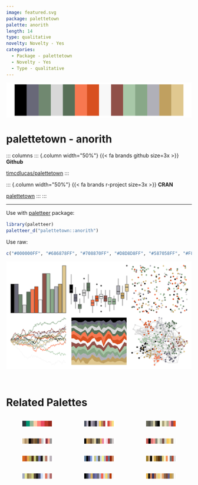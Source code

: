 ```yaml
---
image: featured.svg
package: palettetown
palette: anorith
length: 14
type: qualitative
novelty: Novelty - Yes
categories:
  - Package - palettetown
  - Novelty - Yes
  - Type - qualitative
---
```


![](featured.svg)

# palettetown - anorith 

::: columns
::: {.column width="50%"}
{{< fa brands github size=3x >}}
**Github**

[timcdlucas/palettetown](https://github.com/timcdlucas/palettetown)
:::

::: {.column width="50%"}
{{< fa brands r-project size=3x >}}
**CRAN**

[palettetown](https://CRAN.R-project.org/package=palettetown)
:::
:::

<hr> 

Use with [paletteer](https://emilhvitfeldt.github.io/paletteer/) package:

```r
library(paletteer)
paletteer_d("palettetown::anorith")
```

Use raw:

```r
c("#000000FF", "#686878FF", "#708870FF", "#D8D8D8FF", "#587058FF", "#F87850FF", "#D85020FF", "#F8F8F8FF", "#905048FF", "#A8C8A8FF", "#88A888FF", "#B0B0B8FF", "#C0A060FF", "#E0C890FF")
``` 

![](examples.png) 

<br>

# Related Palettes

<div class="list" style="display: grid; grid-template-columns: auto auto auto;"> <figure class="figure">
<a href="../../awtools/a_palette/"> <img src="../../awtools/a_palette/featured.svg" style="width: 100%;" class="figure-img"></a>
</figure> <figure class="figure">
<a href="../../palettetown/poochyena/"> <img src="../../palettetown/poochyena/featured.svg" style="width: 100%;" class="figure-img"></a>
</figure> <figure class="figure">
<a href="../../palettetown/duskull/"> <img src="../../palettetown/duskull/featured.svg" style="width: 100%;" class="figure-img"></a>
</figure> <figure class="figure">
<a href="../../palettetown/slakoth/"> <img src="../../palettetown/slakoth/featured.svg" style="width: 100%;" class="figure-img"></a>
</figure> <figure class="figure">
<a href="../../palettetown/dodrio/"> <img src="../../palettetown/dodrio/featured.svg" style="width: 100%;" class="figure-img"></a>
</figure> <figure class="figure">
<a href="../../palettetown/medicham/"> <img src="../../palettetown/medicham/featured.svg" style="width: 100%;" class="figure-img"></a>
</figure> <figure class="figure">
<a href="../../palettetown/camerupt/"> <img src="../../palettetown/camerupt/featured.svg" style="width: 100%;" class="figure-img"></a>
</figure> <figure class="figure">
<a href="../../palettetown/gyarados/"> <img src="../../palettetown/gyarados/featured.svg" style="width: 100%;" class="figure-img"></a>
</figure> <figure class="figure">
<a href="../../palettetown/primeape/"> <img src="../../palettetown/primeape/featured.svg" style="width: 100%;" class="figure-img"></a>
</figure> <figure class="figure">
<a href="../../palettetown/feebas/"> <img src="../../palettetown/feebas/featured.svg" style="width: 100%;" class="figure-img"></a>
</figure> <figure class="figure">
<a href="../../palettetown/armaldo/"> <img src="../../palettetown/armaldo/featured.svg" style="width: 100%;" class="figure-img"></a>
</figure> <figure class="figure">
<a href="../../palettetown/hariyama/"> <img src="../../palettetown/hariyama/featured.svg" style="width: 100%;" class="figure-img"></a>
</figure> 
</div>
